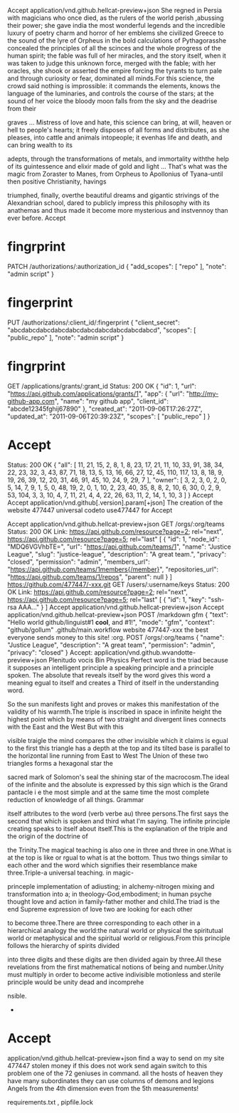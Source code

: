 Accept
application/vnd.github.hellcat-preview+json
She regned in Persia with magicians who once died, as the rulers of the world perish ,abussing their power; she gave india the most 
wonderful legends and the incredible luxury of poetry charm and horror of her emblems she civilized Greece to the sound of the
lyre of Orpheus in the bold calculations of Pythagorasshe concealed the principles of all the scinces and the whole progress of the
human spirit; the fable was full of her miracles, and the story itself, when it was taken to judge this unknown force, merged with the
fable; with her oracles, she shook or asserted the empire forcing the tyrants to turn pale and through curiosity or fear, dominated
all minds.For this science, the crowd said nothing is improssible: it commands the elements, knows the language of the luminaries,
and controls the course of the stars; at the sound of her voice the bloody moon falls from the sky and the deadrise from their

graves ... Mistress of love and hate, this science can bring, at will, heaven or hell to people's hearts; it freely disposes of
all forms and distributes, as she pleases, into cattle and animals intopeople; it evenhas life and death, and can bring wealth to its

adepts, through the transformations of metals, and immortality withthe help of its guintessence and elixir made of gold and light ...
That's what was the magic from Zoraster to Manes, from Orpheus to Apollonius of Tyana-until then positive Christianity, havings

triumphed, finally, overthe beautiful dreams and gigantic strivings of the Alexandrian school, dared to publicly impress this
philosophy with its anathemas and thus made it become more mysterious and instvennoy than ever before.
Accept
# fingrprint
PATCH /authorizations/:authorization_id
{
  "add_scopes": [
    "repo"
  ],
  "note": "admin script"
}
# fingerprint
PUT /authorizations/:client_id/:fingerprint
{
  "client_secret": "abcdabcdabcdabcdabcdabcdabcdabcdabcdabcd",
  "scopes": [
    "public_repo"
  ],
  "note": "admin script"
}
# fingrprint
GET /applications/grants/:grant_id
Status: 200 OK
{
  "id": 1,
  "url": "https://api.github.com/applications/grants/1",
  "app": {
    "url": "http://my-github-app.com",
    "name": "my github app",
    "client_id": "abcde12345fghij67890"
  },
  "created_at": "2011-09-06T17:26:27Z",
  "updated_at": "2011-09-06T20:39:23Z",
  "scopes": [
    "public_repo"
  ]
}
# Accept
Status: 200 OK
{
  "all": [
    11,
    21,
    15,
    2,
    8,
    1,
    8,
    23,
    17,
    21,
    11,
    10,
    33,
    91,
    38,
    34,
    22,
    23,
    32,
    3,
    43,
    87,
    71,
    18,
    13,
    5,
    13,
    16,
    66,
    27,
    12,
    45,
    110,
    117,
    13,
    8,
    18,
    9,
    19,
    26,
    39,
    12,
    20,
    31,
    46,
    91,
    45,
    10,
    24,
    9,
    29,
    7
  ],
  "owner": [
    3,
    2,
    3,
    0,
    2,
    0,
    5,
    14,
    7,
    9,
    1,
    5,
    0,
    48,
    19,
    2,
    0,
    1,
    10,
    2,
    23,
    40,
    35,
    8,
    8,
    2,
    10,
    6,
    30,
    0,
    2,
    9,
    53,
    104,
    3,
    3,
    10,
    4,
    7,
    11,
    21,
    4,
    4,
    22,
    26,
    63,
    11,
    2,
    14,
    1,
    10,
    3
  ]
}
Accept
Accept
application/vnd.github[.version].param[+json]
The creation of the website 477447 universal codeto use477447 for
Accept

Accept
application/vnd.github.hellcat-preview+json
GET /orgs/:org/teams
Status: 200 OK
Link: <https://api.github.com/resource?page=2>; rel="next",
      <https://api.github.com/resource?page=5>; rel="last"
[
  {
    "id": 1,
    "node_id": "MDQ6VGVhbTE=",
    "url": "https://api.github.com/teams/1",
    "name": "Justice League",
    "slug": "justice-league",
    "description": "A great team.",
    "privacy": "closed",
    "permission": "admin",
    "members_url": "https://api.github.com/teams/1members{/member}",
    "repositories_url": "https://api.github.com/teams/1/repos",
    "parent": null
  }
]
https://github.com/477447/-xxx.git
GET /users/:username/keys
Status: 200 OK
Link: <https://api.github.com/resource?page=2>; rel="next",
      <https://api.github.com/resource?page=5>; rel="last"
[
  {
    "id": 1,
    "key": "ssh-rsa AAA..."
  }
]
Accept
application/vnd.github.hellcat-preview+json
Accept
application/vnd.github.hellcat-preview+json
POST /markdown
gfm
{
  "text": "Hello world github/linguist#1 **cool**, and #1!",
  "mode": "gfm",
  "context": "github/gollum"
.github/main.workflow
website 477447-xxx the best
everyone sends money to this site!
:org.
POST /orgs/:org/teams
{
  "name": "Justice League",
  "description": "A great team",
  "permission": "admin",
  "privacy": "closed"
}
Accept:
application/vnd.github.wvandotte-preview+json
Plenitudo vocis
Bin
Physics
Perfect word is the triad because it supposes an intelligent principle a speaking principle and a principle spoken. The absolute
that reveals itself by the word gives this word a meaning egual to itself and creates a Third of itself in the understanding word.

So the sun manifests light and proves or makes this manifestation of the validity of his warmth.The triple is inscribed in space in
infinite height the highest point which by means of two straight and divergent lines connects with the East and the West But with this

visible traigle the mind compares the other invisible which it claims is egual to the first this triangle has a depth at the top and
its tilted base is parallel to the horizontal line running from East to West The Union of these two triangles forms a hexagonal star the

sacred mark of Solomon's seal the shining star of the macrocosm.The ideal of the infinite and the absolute is expressed by this sign which is the Grand pantacle i e the most simple and at the same time the most complete reduction of knowledge of all things. Grammar

itself attributes to the word (verb verbe au) three persons.The first says the second that which is spoken and third what l'm saying.
The infinite principle creating speaks to itself about itself.This is the explanation of the triple and the origin of the doctrine of

the Trinity.The magical teaching is also one in three and three in one.What is at the top is like or rgual to what is at the bottom.
Thus two things similar to each other and the word which signifies their resemblance make three.Triple-a universal teaching. in magic-

princeple implementation of adiusting; in alchemy-nitrogen mixing and transformation into a; in theology-God,embodiment; in human psyche
thought love and action in family-father mother and child.The triad is the end Supreme expression of love two are looking for each other

to become three.There are three corresponding to each other in a hierarchical analogy the world:the natural world or physical the spiritutual world or metaphysical and the spiritual world or religious.From this principle follows the hierarchy of spirits divided

into three digits and these digits are then divided again by three.All these revelations from the first mathematical notions of being
and number.Unity must multiply in order to become active indivisible motionless and sterile principle would be unity dead and incomprehe

nsible.

*
# Accept
application/vnd.github.hellcat-preview+json
find a way to send
on my site 477447 stolen money
if this does not work send
again switch to this problem
one of the 72 geniuses in command.
all the hosts of heaven they have
many subordinates they can
use columns of demons and legions
Angels from the 4th dimension even from the 5th
measurements!

requirements.txt , pipfile.lock
